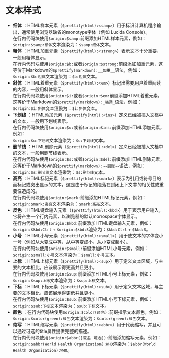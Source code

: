 文本样式
==

* __细体__ ：HTML样本元素（`$prettify(html):<samp>`）用于标识计算机程序输出，通常使用浏览器缺省的monotype字体（例如 Lucida Console）。  
在行内代码块使用`$origin:$samp:`前缀添加HTML样本元素，例如：  
`$origin:$samp:细体`文本渲染为：`$samp:细体`文本。
* __粗体__ ：HTML加重元素（`$prettify(html):<strong>`）表示文本十分重要，一般用粗体显示。  
在行内代码块使用`$origin:$b:`或者`$origin:$strong:`前缀添加加重元素，这等价于Markdown的`$prettify(markdown):__加重__`语法，例如：  
`$origin:$b:粗体`文本渲染为：`$b:粗体`文本。
* __斜体__ ：HTML着重元素（`$prettify(html):<em>`）标记出需要用户着重阅读的内容，一般用斜体显示。  
在行内代码块使用`$origin:$i:`或者`$origin:$em:`前缀添加HTML着重元素，这等价于Markdown的`$prettify(markdown):_强调_`语法，例如：  
`$origin:$i:斜体`文本渲染为：`$i:斜体`文本。
* __下划线__ ：HTML添加元素（`$prettify(html):<ins>`）定义已经被插入文档中的文本，一般用下划线表示。  
在行内代码块使用`$origin:$u:`或者`$origin:$ins:`前缀添加HTML添加元素，例如：  
`$origin:$u:下划线`文本渲染为：`$u:下划线`文本。
* __删节线__ ：HTML删除元素（`$prettify(html):<del>`）定义已经被插入文档中的文本，一般用删节线表示。  
在行内代码块使用`$origin:$s:`或者`$origin:$del:`前缀添加HTML删除元素，这等价于Markdown的`$prettify(markdown):~~删除~~`语法，例如：  
`$origin:$s:删节线`文本渲染为：`$s:删节线`文本。
* __高亮__ ：HTML标记元素（`$prettify(html):<mark>`）表示为引用或符号目的而标记或突出显示的文本，这是由于标记的段落在封闭上下文中的相关性或重要性造成的。  
在行内代码块使用`$origin:$mark:`前缀添加HTML标记元素，例如：  
`$origin:$mark:高亮`文本渲染为：`$mark:高亮`文本。
* __反色__ ：HTML键盘输入元素（`$prettify(html):<kbd>`）用于表示用户输入，它将产生一个行内元素，以浏览器的默认monospace字体显示。  
在行内代码块使用`$origin:$kbd:`前缀添加HTML键盘输入元素，例如：  
`$origin:$kbd:Ctrl` + `$origin:$kbd:S`渲染为：`$kbd:Ctrl` + `$kbd:S`。
* __小号__ ：HTML小号元素（`$prettify(html):<small>`）用于使文本的字体变小一号（例如从大变成中等，从中等变成小，从小变成超小）。  
在行内代码块使用`$origin:$small:`前缀添加HTML小号元素，例如：  
`$origin:$small:小号`文本渲染为：`$small:小号`文本。
* __上标__ ：HTML上标元素（`$prettify(html):<sup>`）用于定义文本区域，与主要的文本相比，应该展示得更高并且更小。  
在行内代码块使用`$origin:$sup:`前缀添加HTML小号上标元素，例如：  
`$origin:$sup:上标`文本渲染为：`$sup:上标`文本。
* __下标__ ：HTML下标元素（`$prettify(html):<sub>`）用于定义文本区域，与主要的文本相比，应该展示得更低并且更小。  
在行内代码块使用`$origin:$sub:`前缀添加HTML小号下标元素，例如：  
`$origin:$sub:下标`文本渲染为：`$sub:下标`文本。
* __颜色__ ：在行内代码块使用`$origin:$color(颜色):`前缀指示文本颜色，例如：  
`$origin:$color(green):绿色`文本渲染为：`$color(green):绿色`文本。
* __缩写__ ：HTML缩写元素（`$prettify(html):<abbr>`）用于代表缩写，并且可以通过可选的title属性提供完整的描述。  
在行内代码块使用`$origin:$abbr([描述，可选]):`前缀添加缩写元素，例如：  
`$origin:$abbr(World Health Organization):WHO`渲染为：`$abbr(World Health Organization):WHO`。
